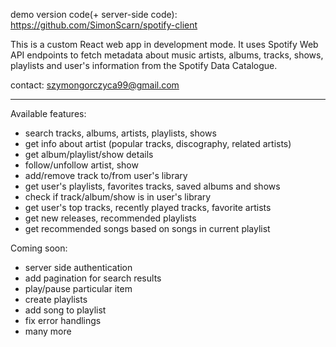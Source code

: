 demo version code(+ server-side code): https://github.com/SimonScarn/spotify-client

This is a custom React web app in development mode. It uses Spotify Web API endpoints to fetch metadata about music artists, albums, tracks, shows, playlists and user's information from the Spotify Data Catalogue.

contact: szymongorczyca99@gmail.com

-----------------------------------------------------------------------------------------------------------------------------------------------------------------------------------
Available features:
 - search tracks, albums, artists, playlists, shows
 - get info about artist (popular tracks, discography, related artists)
 - get album/playlist/show details
 - follow/unfollow artist, show
 - add/remove track to/from user's library
 - get user's playlists, favorites tracks, saved albums and shows
 - check if track/album/show is in user's library
 - get user's top tracks, recently played tracks, favorite artists
 - get new releases, recommended playlists
 - get recommended songs based on songs in current playlist


Coming soon:
- server side authentication
- add pagination for search results
- play/pause particular item
- create playlists
- add song to playlist
- fix error handlings
- many more

